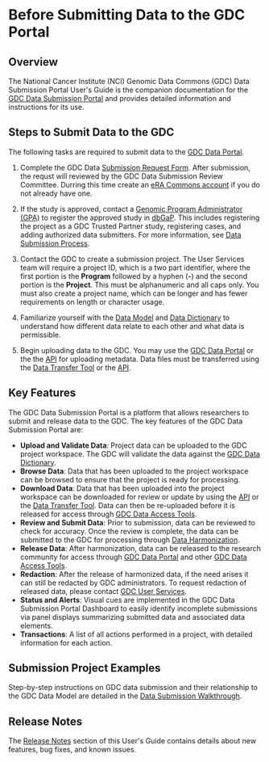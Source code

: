 # Before Submitting Data to the GDC Portal

## Overview
The National Cancer Institute (NCI) Genomic Data Commons (GDC) Data Submission Portal User's Guide is the companion documentation for the [GDC Data Submission Portal](https://gdc.cancer.gov/submit-data/gdc-data-submission-portal) and provides detailed information and instructions for its use.

## Steps to Submit Data to the GDC
The following tasks are required to submit data to the [GDC Data Portal](https://portal.gdc.cancer.gov/).


1.  Complete the GDC Data [Submission Request Form](https://gdc.cancer.gov/data-submission-request-form). After submission, the requst will reviewed by the GDC Data Submission Review Committee. Durring this time create an [eRA Commons account](https://era.nih.gov/registration_accounts.cfm) if you do not already have one.

2.  If the study is approved, contact a [Genomic Program Administrator (GPA)](https://osp.od.nih.gov/genomic-program-administrators/) to register the approved study in [dbGaP](https://www.ncbi.nlm.nih.gov/sra/docs/submitdbgap).  This includes registering the project as a GDC Trusted Partner study, registering cases, and adding authorized data submitters. For more information, see [Data Submission Process](https://gdc.cancer.gov/submit-data/data-submission-processes-and-tools).

3.  Contact the GDC to create a submission project.  The User Services team will require a project ID, which is a two part identifier, where the first portion is the __Program__ followed by a hyphen (__-__) and the second portion is the __Project__.  This must be alphanumeric and all caps only.  You must also create a project name, which can be longer and has fewer requirements on length or character usage.

4.  Familiarize yourself with the [Data Model](Data_Submission_Walkthrough.md) and [Data Dictionary](../../Data_Dictionary/viewer.md) to understand how different data relate to each other and what data is permissible.

5.   Begin uploading data to the GDC.  You may use the [GDC Data Portal](https://portal.gdc.cancer.gov/submission/) or the the [API](https://docs.gdc.cancer.gov/API/Users_Guide/Getting_Started/) for uploading metadata.  Data files must be transferred using the [Data Transfer Tool](https://docs.gdc.cancer.gov/Data_Transfer_Tool/Users_Guide/Getting_Started/) or the [API](https://docs.gdc.cancer.gov/API/Users_Guide/Getting_Started/).

## Key Features
The GDC Data Submission Portal is a platform that allows researchers to submit and release data to the GDC. The key features of the GDC Data Submission Portal are:

* __Upload and Validate Data__: Project data can be uploaded to the GDC project workspace. The GDC will validate the data against the [GDC Data Dictionary](../../Data_Dictionary/viewer.md).
* __Browse Data__: Data that has been uploaded to the project workspace can be browsed to ensure that the project is ready for processing.
* __Download Data__: Data that has been uploaded into the project workspace can be downloaded for review or update by using the [API](https://docs.gdc.cancer.gov/API/Users_Guide/Downloading_Files/) or the [Data Transfer Tool](https://gdc.cancer.gov/access-data/gdc-data-transfer-tool). Data can then be re-uploaded before it is released for access through [GDC Data Access Tools](https://gdc.cancer.gov/access-data/data-access-processes-and-tools).
* __Review and Submit Data__: Prior to submission, data can be reviewed to check for accuracy. Once the review is complete, the data can be submitted to the GDC for processing through [Data Harmonization](https://gdc.cancer.gov/submit-data/gdc-data-harmonization).
* __Release Data__: After harmonization, data can be released to the research community for access through [GDC Data Portal](https://portal.gdc.cancer.gov/) and other [GDC Data Access Tools](https://gdc.cancer.gov/access-data/data-access-processes-and-tools).
* __Redaction__: After the release of harmonized data, if the need arises it can still be redacted by GDC administrators. To request redaction of released data, please contact [GDC User Services](https://gdc.cancer.gov/support#gdc-help-desk).
* __Status and Alerts__: Visual cues are implemented in the GDC Data Submission Portal Dashboard to easily identify incomplete submissions via panel displays summarizing submitted data and associated data elements.
* __Transactions__: A list of all actions performed in a project, with detailed information for each action.


## Submission Project Examples

Step-by-step instructions on GDC data submission and their relationship to the GDC Data Model are detailed in the [Data Submission Walkthrough](Data_Submission_Walkthrough.md).

## Release Notes

The [Release Notes](../../Data_Submission_Portal/Release_Notes/Data_Submission_Portal_Release_Notes.md) section of this User's Guide contains details about new features, bug fixes, and known issues.

